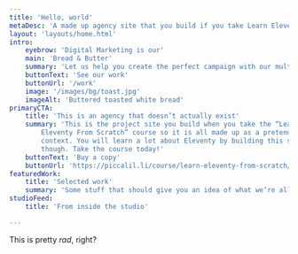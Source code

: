```yaml
---
title: 'Hello, world'
metaDesc: 'A made up agency site that you build if you take Learn Eleventy From Scratch, by Piccalilli'
layout: 'layouts/home.html'
intro:
    eyebrow: 'Digital Marketing is our'
    main: 'Bread & Butter'
    summary: 'Let us help you create the perfect campaign with our multi-faceted team of talented creatives.'
    buttonText: 'See our work'
    buttonUrl: '/work'
    image: '/images/bg/toast.jpg'
    imageAlt: 'Buttered toasted white bread'
primaryCTA:
    title: 'This is an agency that doesn’t actually exist'
    summary: 'This is the project site you build when you take the “Learn
        Eleventy From Scratch” course so it is all made up as a pretend
        context. You will learn a lot about Eleventy by building this site
        though. Take the course today!'
    buttonText: 'Buy a copy'
    buttonUrl: 'https://piccalil.li/course/learn-eleventy-from-scratch/'
featuredWork:
    title: 'Selected work'
    summary: 'Some stuff that should give you an idea of what we’re all about.'
studioFeed:
    title: 'From inside the studio'

---
```


This is pretty _rad_, right?
